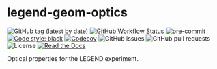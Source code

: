 # legend-geom-optics

![GitHub tag (latest by date)](https://img.shields.io/github/v/tag/legend-exp/legend-geom-optics?logo=git)
[![GitHub Workflow Status](https://img.shields.io/github/checks-status/legend-exp/legend-geom-optics/legend-geom-optics/main?label=main%20branch&logo=github)](https://github.com/legend-exp/legend-geom-optics/actions)
[![pre-commit](https://img.shields.io/badge/pre--commit-enabled-brightgreen?logo=pre-commit&logoColor=white)](https://github.com/pre-commit/pre-commit)
[![Code style: black](https://img.shields.io/badge/code%20style-black-000000.svg)](https://github.com/psf/black)
[![Codecov](https://img.shields.io/codecov/c/github/legend-exp/legend-geom-optics?logo=codecov)](https://app.codecov.io/gh/legend-exp/legend-geom-optics)
![GitHub issues](https://img.shields.io/github/issues/legend-exp/legend-geom-optics?logo=github)
![GitHub pull requests](https://img.shields.io/github/issues-pr/legend-exp/legend-geom-optics?logo=github)
![License](https://img.shields.io/github/license/legend-exp/legend-geom-optics)
[![Read the Docs](https://img.shields.io/readthedocs/legend-geom-optics?logo=readthedocs)](https://legend-geom-optics.readthedocs.io)

Optical properties for the LEGEND experiment.
